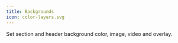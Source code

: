 ```yaml
---
title: Backgrounds
icon: color-layers.svg
---
```


Set section and header background color, image, video and overlay.